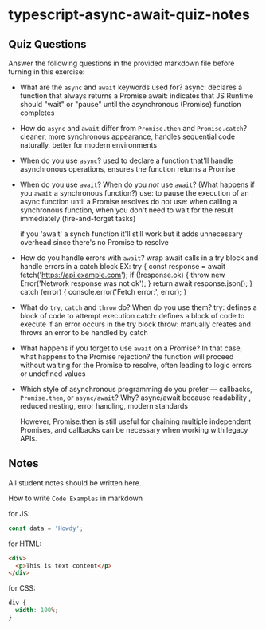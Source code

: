 # typescript-async-await-quiz-notes

## Quiz Questions

Answer the following questions in the provided markdown file before turning in this exercise:

- What are the `async` and `await` keywords used for?
  async: declares a function that always returns a Promise
  await: indicates that JS Runtime should "wait" or "pause" until the asynchronous (Promise) function completes

- How do `async` and `await` differ from `Promise.then` and `Promise.catch`?
  cleaner, more synchronous appearance, handles sequential code naturally, better for modern environments

- When do you use `async`?
  used to declare a function that'll handle asynchronous operations, ensures the function returns a Promise

- When do you use `await`? When do you _not_ use `await`? (What happens if you `await` a synchronous function?)
  use: to pause the execution of an async function until a Promise resolves
  do not use: when calling a synchronous function, when you don't need to wait for the result immediately (fire-and-forget tasks)

  if you 'await' a synch function it'll still work but it adds unnecessary overhead since there's no Promise to resolve

- How do you handle errors with `await`?
  wrap await calls in a try block and handle errors in a catch block
  EX:
  try {
  const response = await fetch('https://api.example.com');
  if (!response.ok) {
  throw new Error('Network response was not ok');
  }
  return await response.json();
  } catch (error) {
  console.error('Fetch error:', error);
  }

- What do `try`, `catch` and `throw` do? When do you use them?
  try: defines a block of code to attempt execution
  catch: defines a block of code to execute if an error occurs in the try block
  throw: manually creates and throws an error to be handled by catch

- What happens if you forget to use `await` on a Promise? In that case, what happens to the Promise rejection?
  the function will proceed without waiting for the Promise to resolve, often leading to logic errors or undefined values

- Which style of asynchronous programming do you prefer — callbacks, `Promise.then`, or `async/await`? Why?
  async/await because readability , reduced nesting, error handling, modern standards

  However, Promise.then is still useful for chaining multiple independent Promises, and callbacks can be necessary when working with legacy APIs.

## Notes

All student notes should be written here.

How to write `Code Examples` in markdown

for JS:

```javascript
const data = 'Howdy';
```

for HTML:

```html
<div>
  <p>This is text content</p>
</div>
```

for CSS:

```css
div {
  width: 100%;
}
```
